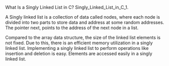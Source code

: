 What Is a Singly Linked List in C?
Singly_Linked_List_in_C_1.

A Singly linked list is a collection of data called nodes, where each node is divided into two parts to store data and address at some random addresses. The pointer next, points to the address of the next node in a list.

Compared to the array data structure, the size of the linked list elements is not fixed. Due to this, there is an efficient memory utilization in a singly linked list.
Implementing a singly linked list to perform operations like insertion and deletion is easy.
Elements are accessed easily in a singly linked list.
